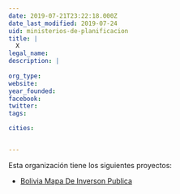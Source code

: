 ```yaml
---
date: 2019-07-21T23:22:18.000Z
date_last_modified: 2019-07-24
uid: ministerios-de-planificacion
title: |
  X
legal_name: 
description: |
  
org_type: 
website: 
year_founded: 
facebook: 
twitter: 
tags:

cities: 


---
```


Esta organización tiene los siguientes proyectos:

- [Bolivia Mapa De Inverson Publica](/proyectos/bolivia-mapa-de-inverson-publica)
